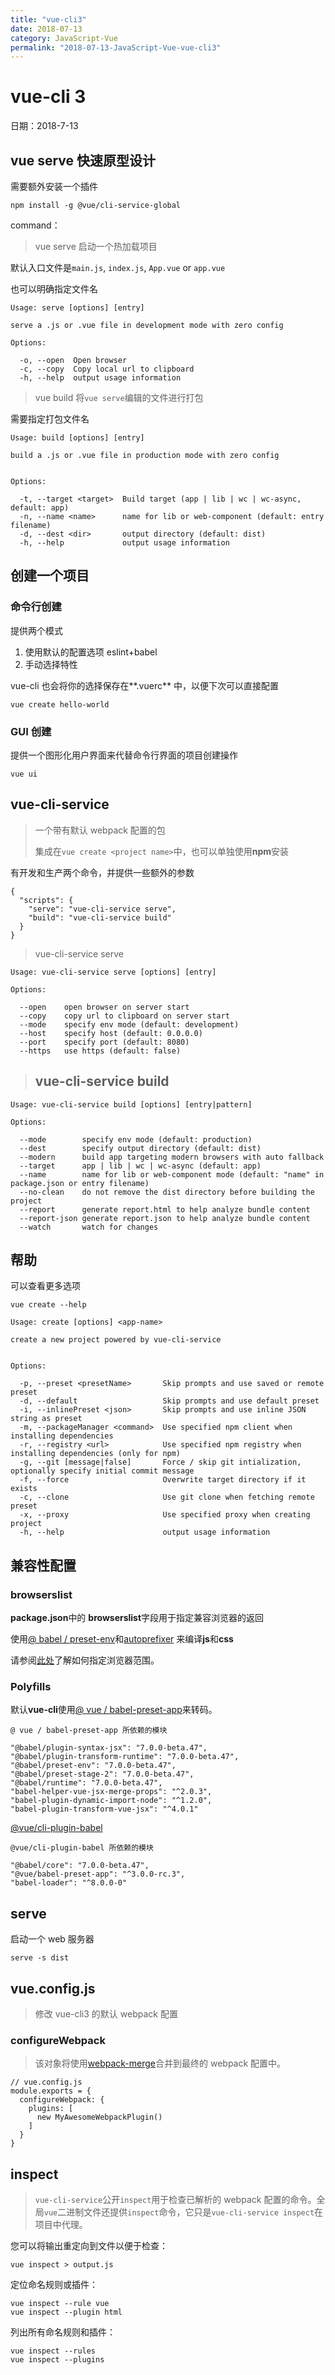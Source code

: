 ```yaml
---
title: "vue-cli3"
date: 2018-07-13
category: JavaScript-Vue
permalink: "2018-07-13-JavaScript-Vue-vue-cli3"
---
```

# vue-cli 3

日期：2018-7-13

## vue serve 快速原型设计

需要额外安装一个插件

```
npm install -g @vue/cli-service-global
```

command：

> vue serve 启动一个热加载项目

默认入口文件是`main.js`, `index.js`, `App.vue` or `app.vue`

也可以明确指定文件名

```
Usage: serve [options] [entry]

serve a .js or .vue file in development mode with zero config

Options:

  -o, --open  Open browser
  -c, --copy  Copy local url to clipboard
  -h, --help  output usage information
```

> vue build 将`vue serve`编辑的文件进行打包

需要指定打包文件名

```
Usage: build [options] [entry]

build a .js or .vue file in production mode with zero config


Options:

  -t, --target <target>  Build target (app | lib | wc | wc-async, default: app)
  -n, --name <name>      name for lib or web-component (default: entry filename)
  -d, --dest <dir>       output directory (default: dist)
  -h, --help             output usage information
```

## 创建一个项目

### 命令行创建

提供两个模式

1. 使用默认的配置选项 eslint+babel
2. 手动选择特性

vue-cli 也会将你的选择保存在**.vuerc** 中，以便下次可以直接配置

```
vue create hello-world
```

### GUI 创建

提供一个图形化用户界面来代替命令行界面的项目创建操作

```
vue ui
```

## vue-cli-service

> 一个带有默认 webpack 配置的包
>
> 集成在`vue create <project name>`中，也可以单独使用**npm**安装

有开发和生产两个命令，并提供一些额外的参数

```
{
  "scripts": {
    "serve": "vue-cli-service serve",
    "build": "vue-cli-service build"
  }
}
```

> vue-cli-service serve

```
Usage: vue-cli-service serve [options] [entry]

Options:

  --open    open browser on server start
  --copy    copy url to clipboard on server start
  --mode    specify env mode (default: development)
  --host    specify host (default: 0.0.0.0)
  --port    specify port (default: 8080)
  --https   use https (default: false)
```

> ## vue-cli-service build

```
Usage: vue-cli-service build [options] [entry|pattern]

Options:

  --mode        specify env mode (default: production)
  --dest        specify output directory (default: dist)
  --modern      build app targeting modern browsers with auto fallback
  --target      app | lib | wc | wc-async (default: app)
  --name        name for lib or web-component mode (default: "name" in package.json or entry filename)
  --no-clean    do not remove the dist directory before building the project
  --report      generate report.html to help analyze bundle content
  --report-json generate report.json to help analyze bundle content
  --watch       watch for changes
```

## 帮助

可以查看更多选项

```
vue create --help
```

```
Usage: create [options] <app-name>

create a new project powered by vue-cli-service


Options:

  -p, --preset <presetName>       Skip prompts and use saved or remote preset
  -d, --default                   Skip prompts and use default preset
  -i, --inlinePreset <json>       Skip prompts and use inline JSON string as preset
  -m, --packageManager <command>  Use specified npm client when installing dependencies
  -r, --registry <url>            Use specified npm registry when installing dependencies (only for npm)
  -g, --git [message|false]       Force / skip git intialization, optionally specify initial commit message
  -f, --force                     Overwrite target directory if it exists
  -c, --clone                     Use git clone when fetching remote preset
  -x, --proxy                     Use specified proxy when creating project
  -h, --help                      output usage information
```

## 兼容性配置

### browserslist

**package.json**中的 **browserslist**字段用于指定兼容浏览器的返回

使用[@ babel / preset-env](https://new.babeljs.io/docs/en/next/babel-preset-env.html)和[autoprefixer](https://github.com/postcss/autoprefixer) 来编译**js**和**css**

请参阅[此处](https://github.com/ai/browserslist)了解如何指定浏览器范围。

### Polyfills

默认**vue-cli**使用[@ vue / babel-preset-app](https://new.babeljs.io/docs/en/next/babel-preset-env.html)来转码。

```
@ vue / babel-preset-app 所依赖的模块

"@babel/plugin-syntax-jsx": "7.0.0-beta.47",
"@babel/plugin-transform-runtime": "7.0.0-beta.47",
"@babel/preset-env": "7.0.0-beta.47",
"@babel/preset-stage-2": "7.0.0-beta.47",
"@babel/runtime": "7.0.0-beta.47",
"babel-helper-vue-jsx-merge-props": "^2.0.3",
"babel-plugin-dynamic-import-node": "^1.2.0",
"babel-plugin-transform-vue-jsx": "^4.0.1"
```

[@vue/cli-plugin-babel](https://www.npmjs.com/package/@vue/cli-plugin-babel)

```
@vue/cli-plugin-babel 所依赖的模块

"@babel/core": "7.0.0-beta.47",
"@vue/babel-preset-app": "^3.0.0-rc.3",
"babel-loader": "^8.0.0-0"
```

## serve

启动一个 web 服务器

```
serve -s dist
```

## vue.config.js

> 修改 vue-cli3 的默认 webpack 配置

### configureWebpack

> 该对象将使用[webpack-merge](https://github.com/survivejs/webpack-merge)合并到最终的 webpack 配置中。

```
// vue.config.js
module.exports = {
  configureWebpack: {
    plugins: [
      new MyAwesomeWebpackPlugin()
    ]
  }
}
```

## inspect

> `vue-cli-service`公开`inspect`用于检查已解析的 webpack 配置的命令。全局`vue`二进制文件还提供`inspect`命令，它只是`vue-cli-service inspect`在项目中代理。

您可以将输出重定向到文件以便于检查：

```
vue inspect > output.js
```

定位命名规则或插件：

```
vue inspect --rule vue
vue inspect --plugin html
```

列出所有命名规则和插件：

```
vue inspect --rules
vue inspect --plugins
```